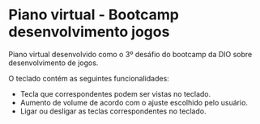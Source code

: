 # Piano virtual - Bootcamp desenvolvimento jogos

Piano virtual desenvolvido como o 3º desáfio do bootcamp da DIO sobre desenvolvimento de jogos.

O teclado contém as seguintes funcionalidades:

<ul>
<li> Tecla que correspondentes podem ser vistas no teclado.
<li> Aumento de volume de acordo com o ajuste escolhido pelo usuário.
<li> Ligar ou desligar as teclas correspondentes no teclado.
